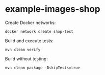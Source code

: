 # example-images-shop

Create Docker networks:

    docker network create shop-test

Build and execute tests:

    mvn clean verify

Build without testing:

    mvn clean package -DskipTests=true

